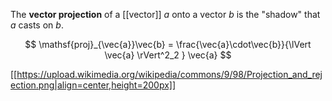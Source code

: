 The **vector projection** of a [[vector]] $a$ onto a vector $b$ is the "shadow" that $a$ casts on $b$.

$$
\mathsf{proj}_{\vec{a}}\vec{b} = \frac{\vec{a}\cdot\vec{b}}{\lVert \vec{a} \rVert^2_2 } \vec{a}
$$

[[https://upload.wikimedia.org/wikipedia/commons/9/98/Projection_and_rejection.png|align=center,height=200px]]